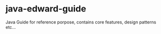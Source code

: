 # java-edward-guide
Java Guide for reference porpose, contains core features, design patterns etc...

